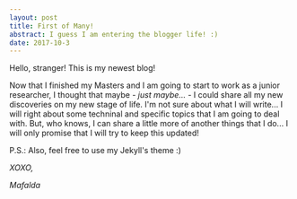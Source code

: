 ```yaml
---
layout: post
title: First of Many!
abstract: I guess I am entering the blogger life! :)
date: 2017-10-3
---
```


Hello, stranger! This is my newest blog! 

Now that I finished my Masters and I am going to start to work as a junior researcher, I thought that maybe - *just maybe...* - I could share all my new discoveries on my new stage of life. I'm not sure about what I will write... I will right about some techninal and specific topics that I am going to deal with. But, who knows, I can share a little more of another things that I do... I will only promise that I will try to keep this updated! 

P.S.: Also, feel free to use my Jekyll's theme :)

*XOXO,*

*Mafalda*
